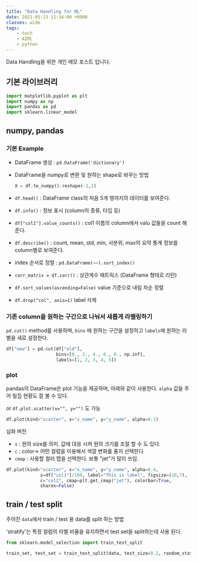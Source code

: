 ```yaml
---
title: "Data Handling for ML"
date: 2021-05-13 11:34:00 +0900
classes: wide
tags:
    - tech
    - AIML
    - python
---
```


Data Handling을 위한 개인 메모 포스트 입니다.

## 기본 라이브러리

```python
import matplotlib.pyplot as plt
import numpy as np
import pandas as pd
import sklearn.linear_model
```

## numpy, pandas

### 기본 Example

- DataFrame 생성 : `pd.DataFrame('dictionary')`
- DataFrame을 numpy로 변환 및 원하는 shape로 바꾸는 방법

    ```python
    X = df.to_numpy().reshape(-1,1)
    ```
- `df.head()` : DataFrame class의 처음 5개 행까지의 데이터를 보여준다.
- `df.info()` : 정보 표시 (column의 종류, 타입 등)
- `df["col1"].value_counts()` : col1 이름의 column에서 valu 값들을 count 해준다.
- `df.describe()` : count, mean, std, min, 사분위, max의 요약 통계 정보를 column별로 보여준다.
- index 순서로 정렬 : `pd.DataFrame(~~).sort_index()`
- `corr_matrix = df.corr()` : 상관계수 매트릭스 (DataFrame 형태로 리턴)
- `df.sort_values(ascending=False)` value 기준으로 내림 차순 정렬
- `df.drop("col", axis=1)` label 삭제

### 기존 column을 원하는 구간으로 나눠서 새롭게 라벨링하기

`pd.cut()` method를 사용하며, `bins` 에 원하는 구간을 설정하고 `labels`에 원하는 라벨을 새로 설정한다.

```python
df["new"] = pd.cut(df["old"],
                   bins=[0., 2., 4., 6., 8., np.inf],
                   labels=[1, 2, 3, 4, 5])
```

### plot

pandas의 DataFrame은 plot 기능을 제공하며, 아래와 같이 사용한다. `alpha` 값을 주어 밀집 현황도 잘 볼 수 있다.

or `df.plot.scatter(x="", y="")` 도 가능

```python
df.plot(kind="scatter", x="x_name", y="y_name", alpha=0.1)
```

심화 버전

- `s` : 원의 size를 의미. 값에 대응 시켜 원의 크기를 조절 할 수 도 있다.
- `c` : color-> 어떤 컬럼을 이용해서 색깔 변화를 줄지 선택한다
- `cmap` : 사용할 컬러 맵을 선택한다. 보통 "jet"가 많이 쓰임.

```python
df.plot(kind="scatter", x="x_name", y="y_name", alpha=0.4,
             s=df["col1"]/100, label="This is label", figsize=(10,7),
             c="col2", cmap=plt.get_cmap("jet"), colorbar=True,
             sharex=False)
 ```

## train / test split

주어진 `data`에서 train / test 용 data를 split 하는 방법

'stratify'는 특정 컬럼의 라벨 비율을 유지하면서 test set을 split하는데 사용 된다.

```python
from sklearn.model_selection import train_test_split

train_set, test_set = train_test_split(data, test_size=0.2, random_state=42, stratify=df["target"])
```
